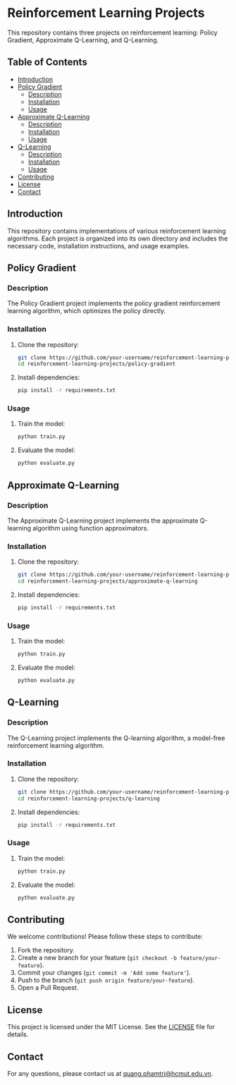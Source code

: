 # Reinforcement Learning Projects

This repository contains three projects on reinforcement learning: Policy Gradient, Approximate Q-Learning, and Q-Learning.

## Table of Contents

- [Introduction](#introduction)
- [Policy Gradient](#policy-gradient)
  - [Description](#description-policy-gradient)
  - [Installation](#installation-policy-gradient)
  - [Usage](#usage-policy-gradient)
- [Approximate Q-Learning](#approximate-q-learning)
  - [Description](#description-approximate-q-learning)
  - [Installation](#installation-approximate-q-learning)
  - [Usage](#usage-approximate-q-learning)
- [Q-Learning](#q-learning)
  - [Description](#description-q-learning)
  - [Installation](#installation-q-learning)
  - [Usage](#usage-q-learning)
- [Contributing](#contributing)
- [License](#license)
- [Contact](#contact)

## Introduction

This repository contains implementations of various reinforcement learning algorithms. Each project is organized into its own directory and includes the necessary code, installation instructions, and usage examples.

## Policy Gradient

### Description

The Policy Gradient project implements the policy gradient reinforcement learning algorithm, which optimizes the policy directly.

### Installation

1. Clone the repository:
    ```sh
    git clone https://github.com/your-username/reinforcement-learning-projects.git
    cd reinforcement-learning-projects/policy-gradient
    ```
2. Install dependencies:
    ```sh
    pip install -r requirements.txt
    ```

### Usage

1. Train the model:
    ```sh
    python train.py
    ```
2. Evaluate the model:
    ```sh
    python evaluate.py
    ```

## Approximate Q-Learning

### Description

The Approximate Q-Learning project implements the approximate Q-learning algorithm using function approximators.

### Installation

1. Clone the repository:
    ```sh
    git clone https://github.com/your-username/reinforcement-learning-projects.git
    cd reinforcement-learning-projects/approximate-q-learning
    ```
2. Install dependencies:
    ```sh
    pip install -r requirements.txt
    ```

### Usage

1. Train the model:
    ```sh
    python train.py
    ```
2. Evaluate the model:
    ```sh
    python evaluate.py
    ```

## Q-Learning

### Description

The Q-Learning project implements the Q-learning algorithm, a model-free reinforcement learning algorithm.

### Installation

1. Clone the repository:
    ```sh
    git clone https://github.com/your-username/reinforcement-learning-projects.git
    cd reinforcement-learning-projects/q-learning
    ```
2. Install dependencies:
    ```sh
    pip install -r requirements.txt
    ```

### Usage

1. Train the model:
    ```sh
    python train.py
    ```
2. Evaluate the model:
    ```sh
    python evaluate.py
    ```

## Contributing

We welcome contributions! Please follow these steps to contribute:

1. Fork the repository.
2. Create a new branch for your feature (`git checkout -b feature/your-feature`).
3. Commit your changes (`git commit -m 'Add some feature'`).
4. Push to the branch (`git push origin feature/your-feature`).
5. Open a Pull Request.

## License

This project is licensed under the MIT License. See the [LICENSE](LICENSE) file for details.

## Contact

For any questions, please contact us at [quang.phamtri@hcmut.edu.vn](quang.phamtri@hcmut.edu.vn).
